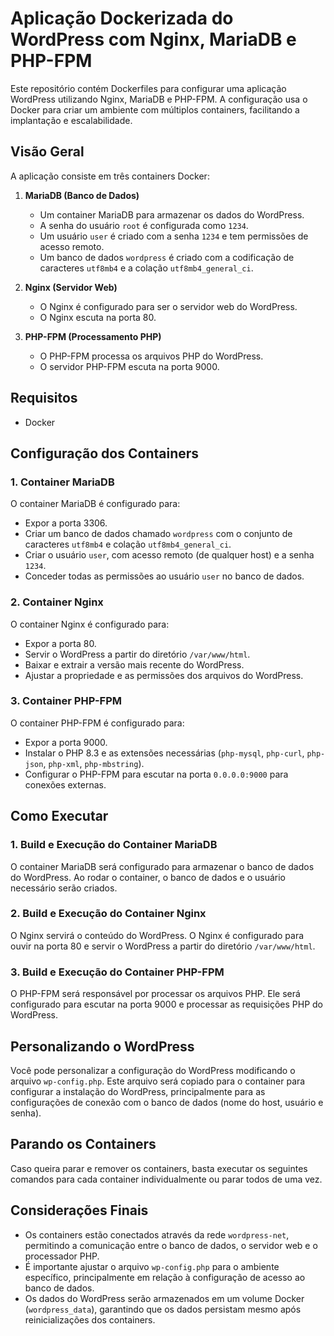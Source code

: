# Aplicação Dockerizada do WordPress com Nginx, MariaDB e PHP-FPM

Este repositório contém Dockerfiles para configurar uma aplicação WordPress utilizando Nginx, MariaDB e PHP-FPM. A configuração usa o Docker para criar um ambiente com múltiplos containers, facilitando a implantação e escalabilidade.

## Visão Geral

A aplicação consiste em três containers Docker:

1. **MariaDB (Banco de Dados)**
   - Um container MariaDB para armazenar os dados do WordPress.
   - A senha do usuário `root` é configurada como `1234`.
   - Um usuário `user` é criado com a senha `1234` e tem permissões de acesso remoto.
   - Um banco de dados `wordpress` é criado com a codificação de caracteres `utf8mb4` e a colação `utf8mb4_general_ci`.

2. **Nginx (Servidor Web)**
   - O Nginx é configurado para ser o servidor web do WordPress.
   - O Nginx escuta na porta 80.

3. **PHP-FPM (Processamento PHP)**
   - O PHP-FPM processa os arquivos PHP do WordPress.
   - O servidor PHP-FPM escuta na porta 9000.

## Requisitos

- Docker

## Configuração dos Containers

### 1. Container MariaDB

O container MariaDB é configurado para:

- Expor a porta 3306.
- Criar um banco de dados chamado `wordpress` com o conjunto de caracteres `utf8mb4` e colação `utf8mb4_general_ci`.
- Criar o usuário `user`, com acesso remoto (de qualquer host) e a senha `1234`.
- Conceder todas as permissões ao usuário `user` no banco de dados.

### 2. Container Nginx

O container Nginx é configurado para:

- Expor a porta 80.
- Servir o WordPress a partir do diretório `/var/www/html`.
- Baixar e extrair a versão mais recente do WordPress.
- Ajustar a propriedade e as permissões dos arquivos do WordPress.

### 3. Container PHP-FPM

O container PHP-FPM é configurado para:

- Expor a porta 9000.
- Instalar o PHP 8.3 e as extensões necessárias (`php-mysql`, `php-curl`, `php-json`, `php-xml`, `php-mbstring`).
- Configurar o PHP-FPM para escutar na porta `0.0.0.0:9000` para conexões externas.

## Como Executar

### 1. Build e Execução do Container MariaDB

O container MariaDB será configurado para armazenar o banco de dados do WordPress. Ao rodar o container, o banco de dados e o usuário necessário serão criados.

### 2. Build e Execução do Container Nginx

O Nginx servirá o conteúdo do WordPress. O Nginx é configurado para ouvir na porta 80 e servir o WordPress a partir do diretório `/var/www/html`.

### 3. Build e Execução do Container PHP-FPM

O PHP-FPM será responsável por processar os arquivos PHP. Ele será configurado para escutar na porta 9000 e processar as requisições PHP do WordPress.

## Personalizando o WordPress

Você pode personalizar a configuração do WordPress modificando o arquivo `wp-config.php`. Este arquivo será copiado para o container para configurar a instalação do WordPress, principalmente para as configurações de conexão com o banco de dados (nome do host, usuário e senha).

## Parando os Containers

Caso queira parar e remover os containers, basta executar os seguintes comandos para cada container individualmente ou parar todos de uma vez.

## Considerações Finais

- Os containers estão conectados através da rede `wordpress-net`, permitindo a comunicação entre o banco de dados, o servidor web e o processador PHP.
- É importante ajustar o arquivo `wp-config.php` para o ambiente específico, principalmente em relação à configuração de acesso ao banco de dados.
- Os dados do WordPress serão armazenados em um volume Docker (`wordpress_data`), garantindo que os dados persistam mesmo após reinicializações dos containers.

